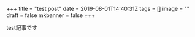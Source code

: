 +++
title =  "test post"
date = 2019-08-01T14:40:31Z
tags = []
image = ""
draft = false
mkbanner = false
+++

test記事です


